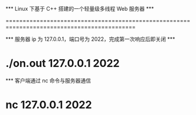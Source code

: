 
*** Linux 下基于 C++ 搭建的一个轻量级多线程 Web 服务器 ***

============================================================================================

*** 服务器 ip 为 127.0.0.1，端口号为 2022，完成第一次响应后即关闭 ***
# ./on.out 127.0.0.1 2022
*** 客户端通过 nc 命令与服务器通信
# nc 127.0.0.1 2022
